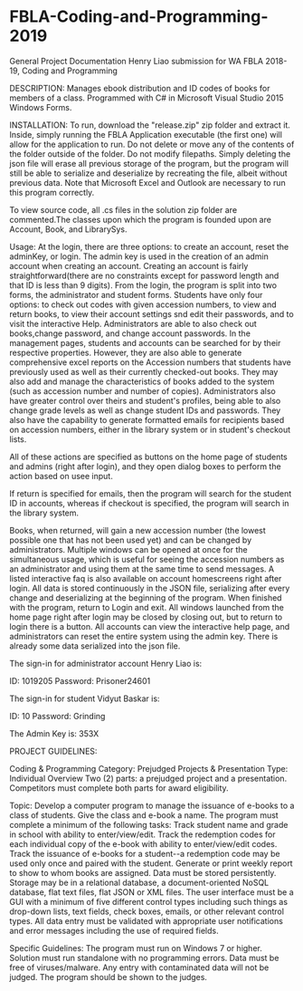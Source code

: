 # FBLA-Coding-and-Programming-2019
General Project Documentation Henry Liao submission for WA FBLA 2018-19, Coding and Programming

DESCRIPTION: Manages ebook distribution and ID codes of books for members of a class. Programmed with C# in Microsoft Visual Studio 2015 Windows Forms.

INSTALLATION: To run, download the "release.zip" zip folder and extract it. Inside, simply running the FBLA Application executable (the first one) will allow for the application to run. Do not delete or move any of the contents of the folder outside of the folder. Do not modify filepaths.
Simply deleting the json file will erase all previous storage of the program, but the program will still be able to serialize and deserialize by recreating the file, albeit without previous data. Note that Microsoft Excel and Outlook are necessary to run this program correctly.

To view source code, all .cs files in the solution zip folder are commented.The classes upon which the program is founded upon are Account, Book, and LibrarySys.

Usage: At the login, there are three options: to create an account, reset the adminKey, or login. The admin key is used in the creation of an admin account when creating an account. Creating an account is fairly straightforward(there are no constraints except for password length and that ID is less than 9 digits). From the login, the program is split into two forms, the administrator and student forms. Students have only four options: to check out codes with given accession numbers, to view and return books, to view their account settings snd edit their passwords, and to visit the interactive Help. Administrators are able to also check out books,change password, and change account passwords. In the management pages, students and accounts can be searched for by their respective properties. However, they are also able to generate comprehensive excel reports on the Accession numbers that students have previously used as well as their currently checked-out books. They may also add and manage the characteristics of books added to the system (such as accession number and number of copies). Administrators also have greater control over theirs and student's profiles, being able to also change grade levels as well as change student IDs and passwords. They also have the capability to generate formatted emails for recipients based on accession numbers, either in the library system or in student's checkout lists.

All of these actions are specified as buttons on the home page of students and admins (right after login), and they open dialog boxes to perform the action based on usee input.

If return is specified for emails, then the program will search for the student ID in accounts, whereas if checkout is specified, the program will search in the library system.

Books, when returned, will gain a new accession number (the lowest possible one that has not been used yet) and can be changed by administrators. Multiple windows can be opened at once for the simultaneous usage, which is useful for seeing the accession numbers as an administrator and using them at the same time to send messages.
A listed interactive faq is also available on account homescreens right after login.
All data is stored continuously in the JSON file, serializing after every change and deserializing at the beginning of the program.
When finished with the program, return to Login and exit. All windows launched from the home page right after login may be closed by closing out, but to return to login there is a button.
All accounts can view the interactive help page, and administrators can reset the entire system using the admin key.
There is already some data serialized into the json file.

The sign-in for administrator account Henry Liao is:

ID: 1019205
Password: Prisoner24601

The sign-in for student Vidyut Baskar is:

ID: 10
Password: Grinding

The Admin Key is:
353X

PROJECT GUIDELINES:

Coding & Programming Category: Prejudged Projects & Presentation Type: Individual Overview Two (2) parts: a prejudged project and a presentation. Competitors must complete both parts for award eligibility.

Topic: Develop a computer program to manage the issuance of e-books to a class of students. Give the class and e-book a name. The program must complete a minimum of the following tasks: Track student name and grade in school with ability to enter/view/edit. Track the redemption codes for each individual copy of the e-book with ability to enter/view/edit codes. Track the issuance of e-books for a student--a redemption code may be used only once and paired with the student. Generate or print weekly report to show to whom books are assigned. Data must be stored persistently. Storage may be in a relational database, a document-oriented NoSQL database, flat text files, flat JSON or XML files. The user interface must be a GUI with a minimum of five different control types including such things as drop-down lists, text fields, check boxes, emails, or other relevant control types. All data entry must be validated with appropriate user notifications and error messages including the use of required fields.


Specific Guidelines: The program must run on Windows 7 or higher. Solution must run standalone with no programming errors. Data must be free of viruses/malware. Any entry with contaminated data will not be judged. The program should be shown to the judges.
